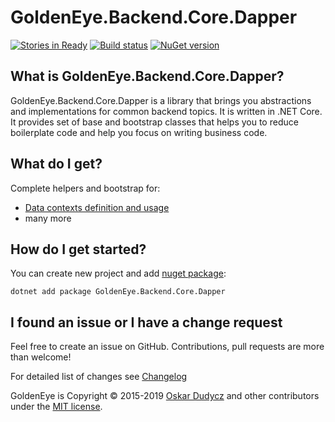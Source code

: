 ﻿# GoldenEye.Backend.Core.Dapper
[![Stories in Ready](https://badge.waffle.io/oskardudycz/GoldenEye.png?label=ready&title=Ready)](https://waffle.io/oskardudycz/GoldenEye)
[![Build status](https://ci.appveyor.com/api/projects/status/1mtm4h33cvur6kob?svg=true)](https://ci.appveyor.com/project/oskardudycz/goldeneye-core)
[![NuGet version](https://badge.fury.io/nu/GoldenEye.Backend.Core.Dapper.svg)](https://badge.fury.io/nu/GoldenEye.Backend.Core.Dapper)

What is GoldenEye.Backend.Core.Dapper?
--------------------------------
GoldenEye.Backend.Core.Dapper is a library that brings you abstractions and implementations for common backend topics. It is written in .NET Core. It provides set of base and bootstrap classes that helps you to reduce boilerplate code and help you focus on writing business code.

What do I get?
--------------------------------
Complete helpers and bootstrap for:
- [Data contexts definition and usage](Context)
- many more

How do I get started?
--------------------------------
You can create new project and add [nuget package](https://www.nuget.org/packages/GoldenEye.Backend.Core.Dapper):

`dotnet add package GoldenEye.Backend.Core.Dapper`

I found an issue or I have a change request
--------------------------------
Feel free to create an issue on GitHub. Contributions, pull requests are more than welcome!

For detailed list of changes see [Changelog](Changelog.md)  

GoldenEye is Copyright &copy; 2015-2019 [Oskar Dudycz](http://oskar-dudycz.pl) and other contributors under the [MIT license](LICENSE.txt).
